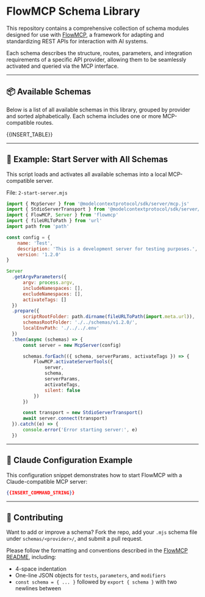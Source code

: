 # FlowMCP Schema Library

This repository contains a comprehensive collection of schema modules designed for use with [FlowMCP](https://github.com/a6b8/FlowMCP), a framework for adapting and standardizing REST APIs for interaction with AI systems.

Each schema describes the structure, routes, parameters, and integration requirements of a specific API provider, allowing them to be seamlessly activated and queried via the MCP interface.

---

## 📦 Available Schemas

Below is a list of all available schemas in this library, grouped by provider and sorted alphabetically. Each schema includes one or more MCP-compatible routes.

{{INSERT_TABLE}}


---

## 🚀 Example: Start Server with All Schemas

This script loads and activates all available schemas into a local MCP-compatible server.

File: `2-start-server.mjs`

```js
import { McpServer } from '@modelcontextprotocol/sdk/server/mcp.js'
import { StdioServerTransport } from '@modelcontextprotocol/sdk/server/stdio.js'
import { FlowMCP, Server } from 'flowmcp'
import { fileURLToPath } from 'url'
import path from 'path'

const config = {
    name: 'Test',
    description: 'This is a development server for testing purposes.',
    version: '1.2.0'
}

Server
  .getArgvParameters({
      argv: process.argv,
      includeNamespaces: [],
      excludeNamespaces: [],
      activateTags: []
  })
  .prepare({
      scriptRootFolder: path.dirname(fileURLToPath(import.meta.url)),
      schemasRootFolder: './../schemas/v1.2.0/',
      localEnvPath: './../../.env'
  })
  .then(async (schemas) => {
      const server = new McpServer(config)

      schemas.forEach(({ schema, serverParams, activateTags }) => {
          FlowMCP.activateServerTools({
              server,
              schema,
              serverParams,
              activateTags,
              silent: false
          })
      })

      const transport = new StdioServerTransport()
      await server.connect(transport)
  }).catch((e) => {
      console.error('Error starting server:', e)
  })
```

---

## 🧠 Claude Configuration Example

This configuration snippet demonstrates how to start FlowMCP with a Claude-compatible MCP server:

```json
{{INSERT_COMMAND_STRING}}
```

---

## 🧹 Contributing

Want to add or improve a schema? Fork the repo, add your `.mjs` schema file under `schemas/<provider>/`, and submit a pull request.

Please follow the formatting and conventions described in the [FlowMCP README](../README.md), including:

* 4-space indentation
* One-line JSON objects for `tests`, `parameters`, and `modifiers`
* `const schema = { ... }` followed by `export { schema }` with two newlines between
